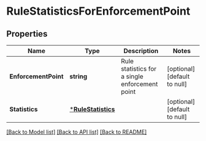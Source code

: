 # RuleStatisticsForEnforcementPoint

## Properties
Name | Type | Description | Notes
------------ | ------------- | ------------- | -------------
**EnforcementPoint** | **string** | Rule statistics for a single enforcement point | [optional] [default to null]
**Statistics** | [***RuleStatistics**](RuleStatistics.md) |  | [optional] [default to null]

[[Back to Model list]](../README.md#documentation-for-models) [[Back to API list]](../README.md#documentation-for-api-endpoints) [[Back to README]](../README.md)


